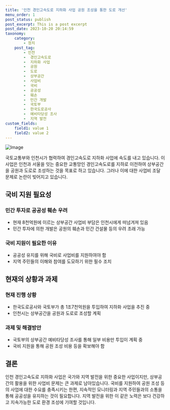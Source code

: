 ```yaml
---
title: '인천 경인고속도로 지하화 사업 공원 조성을 통한 도로 개선'
menu_order: 1
post_status: publish
post_excerpt: This is a post excerpt
post_date: 2023-10-20 20:14:59
taxonomy:
    category:
        - 정치
    post_tag:
        - 인천
        -  경인고속도로
        -  지하화 사업
        -  공원
        -  도로
        -  상부공간
        -  사업비
        -  국비
        -  공공성
        -  훼손
        -  민간 개발
        -  국토부
        -  한국도로공사
        -  예비타당성 조사
        -  지역 발전
custom_fields:
    field1: value 1
    field2: value 2
---
```


![Image](https://imgnews.pstatic.net/image/666/2024/02/06/0000033065_001_20240206201301703.jpg?type=w647)


국토교통부와 인천시가 협력하여 경인고속도로 지하화 사업에 속도를 내고 있습니다. 이 사업은 인천과 서울을 잇는 중요한 교통망인 경인고속도로를 지하로 이전하여 상부공간을 공원과 도로로 조성하는 것을 목표로 하고 있습니다. 그러나 이에 대한 사업비 조달 문제로 논란이 빚어지고 있습니다.

## 국비 지원 필요성
### 민간 투자로 공공성 훼손 우려
- 현재 8천억원에 이르는 상부공간 사업비 부담은 인천시에게 떠넘겨져 있음
- 민간 투자에 의한 개발은 공원의 훼손과 민간 건설물 등의 우려 초래 가능

### 국비 지원이 필요한 이유
- 공공성 유지를 위해 국비로 사업비를 지원하여야 함
- 지역 주민들의 이해와 참여를 도모하기 위한 필수 조치

## 현재의 상황과 과제
### 현재 진행 상황
- 한국도로공사와 국토부가 총 1조7천억원을 투입하여 지하화 사업을 추진 중
- 인천시는 상부공간을 공원과 도로로 조성할 계획

### 과제 및 해결방안
- 국토부의 상부공간 예비타당성 조사를 통해 일부 비용만 투입이 계획 중
- 국비 지원을 통해 공원 조성 비용 등을 확보해야 함

## 결론
인천 경인고속도로 지하화 사업은 국가와 지역 발전을 위한 중요한 사업이지만, 상부공간의 활용을 위한 사업비 문제는 큰 과제로 남아있습니다. 국비를 지원하여 공원 조성 등의 사업에 대한 수요를 충족시키는 한편, 지속적인 모니터링과 지역 주민들과의 소통을 통해 공공성을 유지하는 것이 필요합니다. 지역 발전을 위한 이 같은 노력은 보다 건강하고 지속가능한 도로 환경 조성에 기여할 것입니다.
